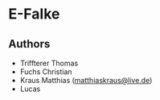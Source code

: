 # E-Falke

## Authors
* Triffterer Thomas
* Fuchs Christian
* Kraus Matthias (matthiaskraus@live.de)
* Lucas

